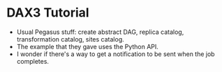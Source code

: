 # DAX3 Tutorial

- Usual Pegasus stuff: create abstract DAG, replica catalog, transformation catalog, sites catalog.
- The example that they gave uses the Python API.
- I wonder if there's a way to get a notification to be sent when the job completes.
